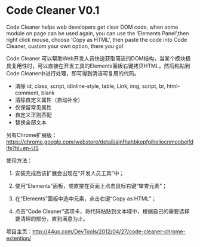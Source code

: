 Code Cleaner V0.1
============

Code Cleaner helps web developers get clear DOM code, when some module on page can be used again, you can use the ‘Elements Panel’,then right click mouse, choose ‘Copy as HTML’, then paste the code into Code Cleaner, custom your own option, there you go!

Code Cleaner 可以帮助Web开发人员快速获取简洁的DOM结构，当某个模块极具复用性时，可以直接在开发工具的Elements面板右键拷贝HTML，然后粘贴到Code Cleaner中进行处理，即可得到清洁可复用的代码。

* 清除 id, class, script, idinline-style, table, Link, img, script, br, html-comment, blank
* 清除自定义属性（自动补全）
* 仅保留常见属性
* 自定义正则匹配
* 替换全部文本

另有Chrome扩展版：https://chrome.google.com/webstore/detail/ajnfhahbkopfgiheliocnmeobejfdlfe?hl=en-US

使用方法：

1. 安装完成后该扩展会出现在“开发人员工具”中；

2. 使用“Elements”面板，或直接在页面上点击鼠标右键“审查元素”；

3. 在“Elements”面板中选中元素，点击右键“Copy as HTML”；

4. 点击“Code Cleaner”选项卡，将代码粘贴到文本域中，根据自己的需要选择要清理的部分，直到满意为止。

项目主页：http://44ux.com/DevTools/2012/04/27/code-cleaner-chrome-extention/

